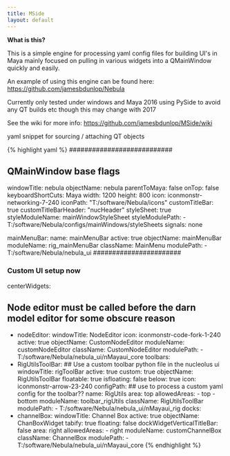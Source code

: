 ```yaml
---
title: MSide
layout: default
---
```

**What is this?**

This is a simple engine for processing yaml config files for building UI's in Maya mainly focused on pulling in various
widgets into a QMainWindow quickly and easily.

An example of using this engine can be found here: https://github.com/jamesbdunlop/Nebula

Currently only tested under windows and Maya 2016 using PySide to avoid any QT builds etc though this may change with 2017

See the wiki for more info: https://github.com/jamesbdunlop/MSide/wiki

yaml snippet for sourcing / attaching QT objects

{% highlight yaml %}
###########################
## QMainWindow base flags
windowTitle: nebula
objectName: nebula
parentToMaya: false
onTop: false
keyboardShortCuts: Maya
width: 1200
height: 800
icon: iconmonstr-networking-7-240
iconPath: "T:/software/Nebula/icons"
customTitleBar: true
customTitleBarHeader: "nucHeader"
styleSheet: true
styleModuleName: mainWindowStyleSheet
styleModulePath:
      - T:/software/Nebula/configs/mainWindows/styleSheets
signals: none

mainMenuBar:
      name: mainMenuBar
      active: true
      objectName: mainMenuBar
      moduleName: rig_mainMenuBar
      className: MainMenu
      modulePath:
            - T:/software/Nebula/nebula_ui
#######################
### Custom UI setup now
centerWidgets:
## Node editor must be called before the darn model editor for some obscure reason
  - nodeEditor:
          windowTitle: NodeEditor
          icon: iconmonstr-code-fork-1-240
          active: true
          objectName: CustomNodeEditor
          moduleName: customNodeEditor
          className: CustomNodeEditor
          modulePath:
                    - T:/software/Nebula/nebula_ui/nMayaui_core
toolbars:
  - RigUtilsToolBar: ## Use a custom toolbar python file in the nucleolus ui
          windowTitle: rigToolBar
          active: true
          custom: true
          objectName: RigUtilsToolBar
          floatable: true
          isfloating: false
          below: true
          icon: iconmonstr-arrow-23-240
          configPath: ## use to process a custom yaml config for the toolbar??
          name: RigUtils
          area: top
          allowedAreas:
                      - top
                      - bottom
          moduleName: toolbar_rigUtils
          className: RigUtilsToolBar
          modulePath:
                  - T:/software/Nebula/nebula_ui/nMayaui_rig
docks:
  - channelBox:
          windowTitle: Channel Box
          active: true
          objectName: ChanBoxWidget
          tabify: true
          floating: false
          dockWidgetVerticalTitleBar: false
          area: right
          allowedAreas:
                      - right
          moduleName: customChannelBox
          className: ChannelBox
          modulePath:
                    - T:/software/Nebula/nebula_ui/nMayaui_core
{% endhighlight %}
